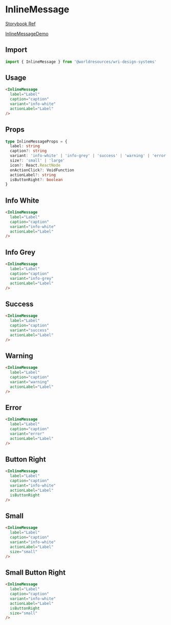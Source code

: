 # InlineMessage

[Storybook Ref](https://wri.github.io/wri-design-systems/?path=/docs/inlinemessage--docs)

[InlineMessageDemo](https://github.com/wri/wri-design-systems/blob/main/src/components/InlineMessage/InlineMessageDemo.tsx)

## Import

```js
import { InlineMessage } from '@worldresources/wri-design-systems'
```

## Usage

```html
<InlineMessage
  label="Label"
  caption="caption"
  variant="info-white"
  actionLabel="Label"
/>
```

## Props

```ts
type InlineMessageProps = {
  label: string
  caption?: string
  variant: 'info-white' | 'info-grey' | 'success' | 'warning' | 'error'
  size?: 'small' | 'large'
  icon?: React.ReactNode
  onActionClick?: VoidFunction
  actionLabel?: string
  isButtonRight?: boolean
}
```

## Info White

```html
<InlineMessage
  label="Label"
  caption="caption"
  variant="info-white"
  actionLabel="Label"
/>
```

## Info Grey

```html
<InlineMessage
  label="Label"
  caption="caption"
  variant="info-grey"
  actionLabel="Label"
/>
```

## Success

```html
<InlineMessage
  label="Label"
  caption="caption"
  variant="success"
  actionLabel="Label"
/>
```

## Warning

```html
<InlineMessage
  label="Label"
  caption="caption"
  variant="warning"
  actionLabel="Label"
/>
```

## Error

```html
<InlineMessage
  label="Label"
  caption="caption"
  variant="error"
  actionLabel="Label"
/>
```

## Button Right

```html
<InlineMessage
  label="Label"
  caption="caption"
  variant="info-white"
  actionLabel="Label"
  isButtonRight
/>
```

## Small

```html
<InlineMessage
  label="Label"
  caption="caption"
  variant="info-white"
  actionLabel="Label"
  size="small"
/>
```

## Small Button Right

```html
<InlineMessage
  label="Label"
  caption="caption"
  variant="info-white"
  actionLabel="Label"
  isButtonRight
  size="small"
/>
```
